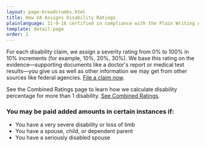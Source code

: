 ```yaml
---
layout: page-breadcrumbs.html
title: How VA Assigns Disability Ratings
plainlanguage: 11-9-16 certified in compliance with the Plain Writing Act
template: detail-page
order: 1
---
```


<div class="va-introtext">

For each disability claim, we assign a severity rating from 0% to 100% in 10% increments (for example, 10%, 20%, 30%). We base this rating on the evidence—supporting documents like a doctor's report or medical test results—you give us as well as other information we may get from other sources like federal agencies. [File a claim now](/disability-benefits/apply/).

See the Combined Ratings page to learn how we calculate disability percentage for more than 1 disability. [See Combined Ratings](http://www.benefits.va.gov/COMPENSATION/rates-index.asp#combined).

</div>

### You may be paid added amounts in certain instances if:

-	You have a very severe disability or loss of limb
-	You have a spouse, child, or dependent parent
-	You have a seriously disabled spouse
